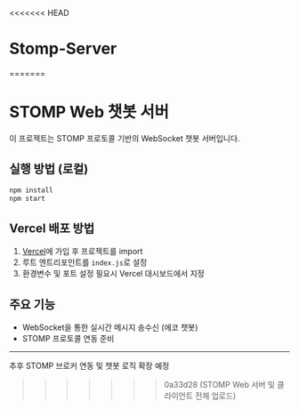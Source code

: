 <<<<<<< HEAD
# Stomp-Server
=======
# STOMP Web 챗봇 서버

이 프로젝트는 STOMP 프로토콜 기반의 WebSocket 챗봇 서버입니다.

## 실행 방법 (로컬)

```bash
npm install
npm start
```

## Vercel 배포 방법

1. [Vercel](https://vercel.com/)에 가입 후 프로젝트를 import
2. 루트 엔트리포인트를 `index.js`로 설정
3. 환경변수 및 포트 설정 필요시 Vercel 대시보드에서 지정

## 주요 기능
- WebSocket을 통한 실시간 메시지 송수신 (에코 챗봇)
- STOMP 프로토콜 연동 준비

---

추후 STOMP 브로커 연동 및 챗봇 로직 확장 예정 
>>>>>>> 0a33d28 (STOMP Web 서버 및 클라이언트 전체 업로드)
